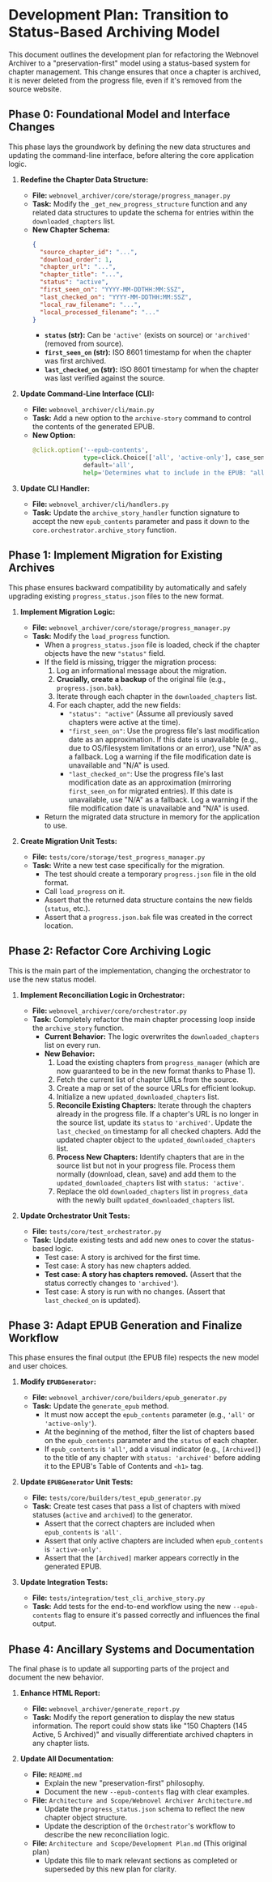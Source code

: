 # Development Plan: Transition to Status-Based Archiving Model

This document outlines the development plan for refactoring the Webnovel Archiver to a "preservation-first" model using a status-based system for chapter management. This change ensures that once a chapter is archived, it is never deleted from the progress file, even if it's removed from the source website.

## **Phase 0: Foundational Model and Interface Changes**

This phase lays the groundwork by defining the new data structures and updating the command-line interface, before altering the core application logic.

1.  **Redefine the Chapter Data Structure:**
    * **File:** `webnovel_archiver/core/storage/progress_manager.py`
    * **Task:** Modify the `_get_new_progress_structure` function and any related data structures to update the schema for entries within the `downloaded_chapters` list.
    * **New Chapter Schema:**
        ```json
        {
          "source_chapter_id": "...",
          "download_order": 1,
          "chapter_url": "...",
          "chapter_title": "...",
          "status": "active",
          "first_seen_on": "YYYY-MM-DDTHH:MM:SSZ",
          "last_checked_on": "YYYY-MM-DDTHH:MM:SSZ",
          "local_raw_filename": "...",
          "local_processed_filename": "..."
        }
        ```
        * **`status` (str):** Can be `'active'` (exists on source) or `'archived'` (removed from source).
        * **`first_seen_on` (str):** ISO 8601 timestamp for when the chapter was first archived.
        * **`last_checked_on` (str):** ISO 8601 timestamp for when the chapter was last verified against the source.

2.  **Update Command-Line Interface (CLI):**
    * **File:** `webnovel_archiver/cli/main.py`
    * **Task:** Add a new option to the `archive-story` command to control the contents of the generated EPUB.
    * **New Option:**
        ```python
        @click.option('--epub-contents', 
                      type=click.Choice(['all', 'active-only'], case_sensitive=False), 
                      default='all', 
                      help='Determines what to include in the EPUB: "all" (default) includes active and archived chapters; "active-only" mirrors the source website.')
        ```

3.  **Update CLI Handler:**
    * **File:** `webnovel_archiver/cli/handlers.py`
    * **Task:** Update the `archive_story_handler` function signature to accept the new `epub_contents` parameter and pass it down to the `core.orchestrator.archive_story` function.

## **Phase 1: Implement Migration for Existing Archives**

This phase ensures backward compatibility by automatically and safely upgrading existing `progress_status.json` files to the new format.

1.  **Implement Migration Logic:**
    * **File:** `webnovel_archiver/core/storage/progress_manager.py`
    * **Task:** Modify the `load_progress` function.
        * When a `progress_status.json` file is loaded, check if the chapter objects have the new `"status"` field.
        * If the field is missing, trigger the migration process:
            1.  Log an informational message about the migration.
            2.  **Crucially, create a backup** of the original file (e.g., `progress.json.bak`).
            3.  Iterate through each chapter in the `downloaded_chapters` list.
            4.  For each chapter, add the new fields:
                * `"status": "active"` (Assume all previously saved chapters were active at the time).
                * `"first_seen_on"`: Use the progress file's last modification date as an approximation. If this date is unavailable (e.g., due to OS/filesystem limitations or an error), use "N/A" as a fallback. Log a warning if the file modification date is unavailable and "N/A" is used.
                * `"last_checked_on"`: Use the progress file's last modification date as an approximation (mirroring `first_seen_on` for migrated entries). If this date is unavailable, use "N/A" as a fallback. Log a warning if the file modification date is unavailable and "N/A" is used.
        * Return the migrated data structure in memory for the application to use.

2.  **Create Migration Unit Tests:**
    * **File:** `tests/core/storage/test_progress_manager.py`
    * **Task:** Write a new test case specifically for the migration.
        * The test should create a temporary `progress.json` file in the old format.
        * Call `load_progress` on it.
        * Assert that the returned data structure contains the new fields (`status`, etc.).
        * Assert that a `progress.json.bak` file was created in the correct location.

## **Phase 2: Refactor Core Archiving Logic**

This is the main part of the implementation, changing the orchestrator to use the new status model.

1.  **Implement Reconciliation Logic in Orchestrator:**
    * **File:** `webnovel_archiver/core/orchestrator.py`
    * **Task:** Completely refactor the main chapter processing loop inside the `archive_story` function.
        * **Current Behavior:** The logic overwrites the `downloaded_chapters` list on every run.
        * **New Behavior:**
            1.  Load the existing chapters from `progress_manager` (which are now guaranteed to be in the new format thanks to Phase 1).
            2.  Fetch the current list of chapter URLs from the source.
            3.  Create a map or set of the source URLs for efficient lookup.
            4.  Initialize a new `updated_downloaded_chapters` list.
            5.  **Reconcile Existing Chapters:** Iterate through the chapters already in the progress file. If a chapter's URL is no longer in the source list, update its `status` to `'archived'`. Update the `last_checked_on` timestamp for all checked chapters. Add the updated chapter object to the `updated_downloaded_chapters` list.
            6.  **Process New Chapters:** Identify chapters that are in the source list but not in your progress file. Process them normally (download, clean, save) and add them to the `updated_downloaded_chapters` list with `status: 'active'`.
            7.  Replace the old `downloaded_chapters` list in `progress_data` with the newly built `updated_downloaded_chapters` list.

2.  **Update Orchestrator Unit Tests:**
    * **File:** `tests/core/test_orchestrator.py`
    * **Task:** Update existing tests and add new ones to cover the status-based logic.
        * Test case: A story is archived for the first time.
        * Test case: A story has new chapters added.
        * **Test case: A story has chapters removed.** (Assert that the status correctly changes to `'archived'`).
        * Test case: A story is run with no changes. (Assert that `last_checked_on` is updated).

## **Phase 3: Adapt EPUB Generation and Finalize Workflow**

This phase ensures the final output (the EPUB file) respects the new model and user choices.

1.  **Modify `EPUBGenerator`:**
    * **File:** `webnovel_archiver/core/builders/epub_generator.py`
    * **Task:** Update the `generate_epub` method.
        * It must now accept the `epub_contents` parameter (e.g., `'all'` or `'active-only'`).
        * At the beginning of the method, filter the list of chapters based on the `epub_contents` parameter and the `status` of each chapter.
        * If `epub_contents` is `'all'`, add a visual indicator (e.g., `[Archived]`) to the title of any chapter with `status: 'archived'` before adding it to the EPUB's Table of Contents and `<h1>` tag.

2.  **Update `EPUBGenerator` Unit Tests:**
    * **File:** `tests/core/builders/test_epub_generator.py`
    * **Task:** Create test cases that pass a list of chapters with mixed statuses (`active` and `archived`) to the generator.
        * Assert that the correct chapters are included when `epub_contents` is `'all'`.
        * Assert that only active chapters are included when `epub_contents` is `'active-only'`.
        * Assert that the `[Archived]` marker appears correctly in the generated EPUB.

3.  **Update Integration Tests:**
    * **File:** `tests/integration/test_cli_archive_story.py`
    * **Task:** Add tests for the end-to-end workflow using the new `--epub-contents` flag to ensure it's passed correctly and influences the final output.

## **Phase 4: Ancillary Systems and Documentation**

The final phase is to update all supporting parts of the project and document the new behavior.

1.  **Enhance HTML Report:**
    * **File:** `webnovel_archiver/generate_report.py`
    * **Task:** Modify the report generation to display the new status information. The report could show stats like "150 Chapters (145 Active, 5 Archived)" and visually differentiate archived chapters in any chapter lists.

2.  **Update All Documentation:**
    * **File:** `README.md`
        * Explain the new "preservation-first" philosophy.
        * Document the new `--epub-contents` flag with clear examples.
    * **File:** `Architecture and Scope/Webnovel Archiver Architecture.md`
        * Update the `progress_status.json` schema to reflect the new chapter object structure.
        * Update the description of the `Orchestrator`'s workflow to describe the new reconciliation logic.
    * **File:** `Architecture and Scope/Development Plan.md` (This original plan)
        * Update this file to mark relevant sections as completed or superseded by this new plan for clarity.
